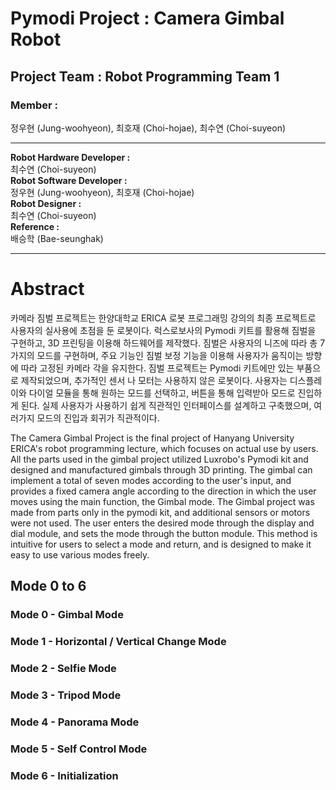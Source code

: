 # Pymodi Project : Camera Gimbal Robot

## Project Team : Robot Programming Team 1

### Member :</br>
정우현 (Jung-woohyeon), 최호재 (Choi-hojae), 최수연 (Choi-suyeon)</br>

---

**Robot Hardware Developer :**</br>
최수연 (Choi-suyeon)</br>
**Robot Software Developer :**</br>
정우현 (Jung-woohyeon), 최호재 (Choi-hojae)</br>
**Robot Designer :**</br>
최수연 (Choi-suyeon)</br>
**Reference :**</br>
배승학 (Bae-seunghak)

---

# Abstract</br>
카메라 짐벌 프로젝트는 한양대학교 ERICA 로봇 프로그래밍 강의의 최종 프로젝트로 사용자의 실사용에 초점을 둔 로봇이다.
럭스로보사의 Pymodi 키트를 활용해 짐벌을 구현하고, 3D 프린팅을 이용해 하드웨어를 제작했다.
짐벌은 사용자의 니즈에 따라 총 7가지의 모드를 구현하며, 주요 기능인 짐벌 보정 기능을 이용해 사용자가 움직이는 방향에 따라 고정된 카메라 각을 유지한다.
짐벌 프로젝트는 Pymodi 키트에만 있는 부품으로 제작되었으며, 추가적인 센서 나 모터는 사용하지 않은 로봇이다.
사용자는 디스플레이와 다이얼 모듈을 통해 원하는 모드를 선택하고, 버튼을 통해 입력받아 모드로 진입하게 된다.
실제 사용자가 사용하기 쉽게 직관적인 인터페이스를 설계하고 구축했으며, 여러가지 모드의 진입과 회귀가 직관적이다.

The Camera Gimbal Project is the final project of Hanyang University ERICA's robot programming lecture, which focuses on actual use by users.
All the parts used in the gimbal project utilized Luxrobo's Pymodi kit and designed and manufactured gimbals through 3D printing.
The gimbal can implement a total of seven modes according to the user's input, and provides a fixed camera angle according to the direction in which the user moves using the main function, the Gimbal mode.
The Gimbal project was made from parts only in the pymodi kit, and additional sensors or motors were not used.
The user enters the desired mode through the display and dial module, and sets the mode through the button module.
This method is intuitive for users to select a mode and return, and is designed to make it easy to use various modes freely.

## Mode 0 to 6
### Mode 0 - Gimbal Mode

### Mode 1 - Horizontal / Vertical Change Mode

### Mode 2 - Selfie Mode

### Mode 3 - Tripod Mode

### Mode 4 - Panorama Mode

### Mode 5 - Self Control Mode

### Mode 6 - Initialization
